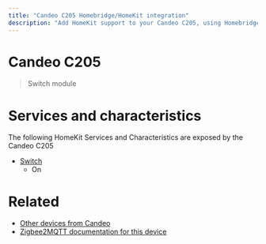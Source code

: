 ```yaml
---
title: "Candeo C205 Homebridge/HomeKit integration"
description: "Add HomeKit support to your Candeo C205, using Homebridge, Zigbee2MQTT and homebridge-z2m."
---
```

<!---
This file has been GENERATED using src/docgen/docgen.ts
DO NOT EDIT THIS FILE MANUALLY!
-->
# Candeo C205
> Switch module


# Services and characteristics
The following HomeKit Services and Characteristics are exposed by
the Candeo C205

* [Switch](../../switch.md)
  * On


# Related
* [Other devices from Candeo](../index.md#candeo)
* [Zigbee2MQTT documentation for this device](https://www.zigbee2mqtt.io/devices/C205.html)